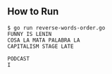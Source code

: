## How to Run

```
$ go run reverse-words-order.go
FUNNY IS LENIN
COSA LA MATA PALABRA LA
CAPITALISM STAGE LATE

PODCAST
I
```
